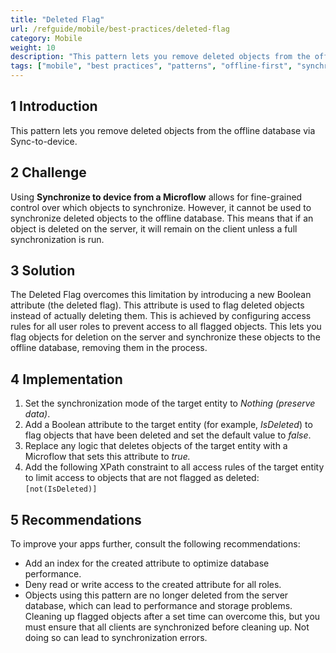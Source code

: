 ```yaml
---
title: "Deleted Flag"
url: /refguide/mobile/best-practices/deleted-flag
category: Mobile
weight: 10
description: "This pattern lets you remove deleted objects from the offline database via Sync-to-device."
tags: ["mobile", "best practices", "patterns", "offline-first", "synchronization"]
---
```


## 1 Introduction

This pattern lets you remove deleted objects from the offline database via Sync-to-device.

## 2 Challenge

Using **Synchronize to device from a Microflow** allows for fine-grained control over which objects to synchronize. However, it cannot be used to synchronize deleted objects to the offline database. This means that if an object is deleted on the server, it will remain on the client unless a full synchronization is run.

## 3 Solution

The Deleted Flag overcomes this limitation by introducing a new Boolean attribute (the deleted flag). This attribute is used to flag deleted objects instead of actually deleting them. This is achieved by configuring access rules for all user roles to prevent access to all flagged objects. This lets you flag objects for deletion on the server and synchronize these objects to the offline database, removing them in the process.

## 4 Implementation

1. Set the synchronization mode of the target entity to *Nothing (preserve data)*.
1. Add a Boolean attribute to the target entity (for example, *IsDeleted*) to flag objects that have been deleted and set the default value to *false*.
1. Replace any logic that deletes objects of the target entity with a Microflow that sets this attribute to *true.*
1. Add the following XPath constraint to all access rules of the target entity to limit access to objects that are not flagged as deleted: `[not(IsDeleted)]`

## 5 Recommendations

To improve your apps further, consult the following recommendations:

* Add an index for the created attribute to optimize database performance.
* Deny read or write access to the created attribute for all roles.
* Objects using this pattern are no longer deleted from the server database, which can lead to performance and storage problems. Cleaning up flagged objects after a set time can overcome this, but you must ensure that all clients are synchronized before cleaning up. Not doing so can lead to synchronization errors.
